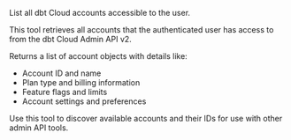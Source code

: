 List all dbt Cloud accounts accessible to the user.

This tool retrieves all accounts that the authenticated user has access to from the dbt Cloud Admin API v2.

Returns a list of account objects with details like:
- Account ID and name
- Plan type and billing information
- Feature flags and limits
- Account settings and preferences

Use this tool to discover available accounts and their IDs for use with other admin API tools.
